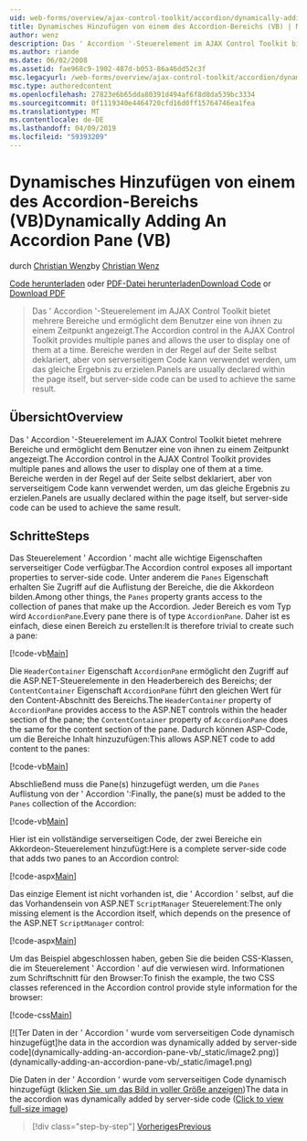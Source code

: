 ```yaml
---
uid: web-forms/overview/ajax-control-toolkit/accordion/dynamically-adding-an-accordion-pane-vb
title: Dynamisches Hinzufügen von einem des Accordion-Bereichs (VB) | Microsoft-Dokumentation
author: wenz
description: Das ' Accordion '-Steuerelement im AJAX Control Toolkit bietet mehrere Bereiche und ermöglicht dem Benutzer eine von ihnen zu einem Zeitpunkt angezeigt. Bereiche werden in der Regel deklariert, w...
ms.author: riande
ms.date: 06/02/2008
ms.assetid: fae968c9-1902-487d-b053-86a46dd52c3f
msc.legacyurl: /web-forms/overview/ajax-control-toolkit/accordion/dynamically-adding-an-accordion-pane-vb
msc.type: authoredcontent
ms.openlocfilehash: 27823e6b65dda80391d494af6f8d8da539bc3334
ms.sourcegitcommit: 0f1119340e4464720cfd16d0ff15764746ea1fea
ms.translationtype: MT
ms.contentlocale: de-DE
ms.lasthandoff: 04/09/2019
ms.locfileid: "59393209"
---
```

# <a name="dynamically-adding-an-accordion-pane-vb"></a><span data-ttu-id="932c6-104">Dynamisches Hinzufügen von einem des Accordion-Bereichs (VB)</span><span class="sxs-lookup"><span data-stu-id="932c6-104">Dynamically Adding An Accordion Pane (VB)</span></span>

<span data-ttu-id="932c6-105">durch [Christian Wenz](https://github.com/wenz)</span><span class="sxs-lookup"><span data-stu-id="932c6-105">by [Christian Wenz](https://github.com/wenz)</span></span>

<span data-ttu-id="932c6-106">[Code herunterladen](http://download.microsoft.com/download/5/6/d/56d50cef-2011-4c8f-9891-7edc6dc57df9/Accordion2.vb.zip) oder [PDF-Datei herunterladen](http://download.microsoft.com/download/6/7/1/6718d452-ff89-4d3f-a90e-c74ec2d636a3/accordion2VB.pdf)</span><span class="sxs-lookup"><span data-stu-id="932c6-106">[Download Code](http://download.microsoft.com/download/5/6/d/56d50cef-2011-4c8f-9891-7edc6dc57df9/Accordion2.vb.zip) or [Download PDF](http://download.microsoft.com/download/6/7/1/6718d452-ff89-4d3f-a90e-c74ec2d636a3/accordion2VB.pdf)</span></span>

> <span data-ttu-id="932c6-107">Das ' Accordion '-Steuerelement im AJAX Control Toolkit bietet mehrere Bereiche und ermöglicht dem Benutzer eine von ihnen zu einem Zeitpunkt angezeigt.</span><span class="sxs-lookup"><span data-stu-id="932c6-107">The Accordion control in the AJAX Control Toolkit provides multiple panes and allows the user to display one of them at a time.</span></span> <span data-ttu-id="932c6-108">Bereiche werden in der Regel auf der Seite selbst deklariert, aber von serverseitigem Code kann verwendet werden, um das gleiche Ergebnis zu erzielen.</span><span class="sxs-lookup"><span data-stu-id="932c6-108">Panels are usually declared within the page itself, but server-side code can be used to achieve the same result.</span></span>


## <a name="overview"></a><span data-ttu-id="932c6-109">Übersicht</span><span class="sxs-lookup"><span data-stu-id="932c6-109">Overview</span></span>

<span data-ttu-id="932c6-110">Das ' Accordion '-Steuerelement im AJAX Control Toolkit bietet mehrere Bereiche und ermöglicht dem Benutzer eine von ihnen zu einem Zeitpunkt angezeigt.</span><span class="sxs-lookup"><span data-stu-id="932c6-110">The Accordion control in the AJAX Control Toolkit provides multiple panes and allows the user to display one of them at a time.</span></span> <span data-ttu-id="932c6-111">Bereiche werden in der Regel auf der Seite selbst deklariert, aber von serverseitigem Code kann verwendet werden, um das gleiche Ergebnis zu erzielen.</span><span class="sxs-lookup"><span data-stu-id="932c6-111">Panels are usually declared within the page itself, but server-side code can be used to achieve the same result.</span></span>

## <a name="steps"></a><span data-ttu-id="932c6-112">Schritte</span><span class="sxs-lookup"><span data-stu-id="932c6-112">Steps</span></span>

<span data-ttu-id="932c6-113">Das Steuerelement ' Accordion ' macht alle wichtige Eigenschaften serverseitiger Code verfügbar.</span><span class="sxs-lookup"><span data-stu-id="932c6-113">The Accordion control exposes all important properties to server-side code.</span></span> <span data-ttu-id="932c6-114">Unter anderem die `Panes` Eigenschaft erhalten Sie Zugriff auf die Auflistung der Bereiche, die die Akkordeon bilden.</span><span class="sxs-lookup"><span data-stu-id="932c6-114">Among other things, the `Panes` property grants access to the collection of panes that make up the Accordion.</span></span> <span data-ttu-id="932c6-115">Jeder Bereich es vom Typ wird `AccordionPane`.</span><span class="sxs-lookup"><span data-stu-id="932c6-115">Every pane there is of type `AccordionPane`.</span></span> <span data-ttu-id="932c6-116">Daher ist es einfach, diese einen Bereich zu erstellen:</span><span class="sxs-lookup"><span data-stu-id="932c6-116">It is therefore trivial to create such a pane:</span></span>

[!code-vb[Main](dynamically-adding-an-accordion-pane-vb/samples/sample1.vb)]

<span data-ttu-id="932c6-117">Die `HeaderContainer` Eigenschaft `AccordionPane` ermöglicht den Zugriff auf die ASP.NET-Steuerelemente in den Headerbereich des Bereichs; der `ContentContainer` Eigenschaft `AccordionPane` führt den gleichen Wert für den Content-Abschnitt des Bereichs.</span><span class="sxs-lookup"><span data-stu-id="932c6-117">The `HeaderContainer` property of `AccordionPane` provides access to the ASP.NET controls within the header section of the pane; the `ContentContainer` property of `AccordionPane` does the same for the content section of the pane.</span></span> <span data-ttu-id="932c6-118">Dadurch können ASP-Code, um die Bereiche Inhalt hinzuzufügen:</span><span class="sxs-lookup"><span data-stu-id="932c6-118">This allows ASP.NET code to add content to the panes:</span></span>

[!code-vb[Main](dynamically-adding-an-accordion-pane-vb/samples/sample2.vb)]

<span data-ttu-id="932c6-119">Abschließend muss die Pane(s) hinzugefügt werden, um die `Panes` Auflistung von der ' Accordion ':</span><span class="sxs-lookup"><span data-stu-id="932c6-119">Finally, the pane(s) must be added to the `Panes` collection of the Accordion:</span></span>

[!code-vb[Main](dynamically-adding-an-accordion-pane-vb/samples/sample3.vb)]

<span data-ttu-id="932c6-120">Hier ist ein vollständige serverseitigen Code, der zwei Bereiche ein Akkordeon-Steuerelement hinzufügt:</span><span class="sxs-lookup"><span data-stu-id="932c6-120">Here is a complete server-side code that adds two panes to an Accordion control:</span></span>

[!code-aspx[Main](dynamically-adding-an-accordion-pane-vb/samples/sample4.aspx)]

<span data-ttu-id="932c6-121">Das einzige Element ist nicht vorhanden ist, die ' Accordion ' selbst, auf die das Vorhandensein von ASP.NET `ScriptManager` Steuerelement:</span><span class="sxs-lookup"><span data-stu-id="932c6-121">The only missing element is the Accordion itself, which depends on the presence of the ASP.NET `ScriptManager` control:</span></span>

[!code-aspx[Main](dynamically-adding-an-accordion-pane-vb/samples/sample5.aspx)]

<span data-ttu-id="932c6-122">Um das Beispiel abgeschlossen haben, geben Sie die beiden CSS-Klassen, die im Steuerelement ' Accordion ' auf die verwiesen wird. Informationen zum Schriftschnitt für den Browser:</span><span class="sxs-lookup"><span data-stu-id="932c6-122">To finish the example, the two CSS classes referenced in the Accordion control provide style information for the browser:</span></span>

[!code-css[Main](dynamically-adding-an-accordion-pane-vb/samples/sample6.css)]


[![T<span data-ttu-id="932c6-123">er Daten in der ' Accordion ' wurde vom serverseitigen Code dynamisch hinzugefügt]</span><span class="sxs-lookup"><span data-stu-id="932c6-123">he data in the accordion was dynamically added by server-side code]</span></span>(dynamically-adding-an-accordion-pane-vb/_static/image2.png)](dynamically-adding-an-accordion-pane-vb/_static/image1.png)

<span data-ttu-id="932c6-124">Die Daten in der ' Accordion ' wurde vom serverseitigen Code dynamisch hinzugefügt ([klicken Sie, um das Bild in voller Größe anzeigen](dynamically-adding-an-accordion-pane-vb/_static/image3.png))</span><span class="sxs-lookup"><span data-stu-id="932c6-124">The data in the accordion was dynamically added by server-side code ([Click to view full-size image](dynamically-adding-an-accordion-pane-vb/_static/image3.png))</span></span>

> [!div class="step-by-step"]
> [<span data-ttu-id="932c6-125">Vorheriges</span><span class="sxs-lookup"><span data-stu-id="932c6-125">Previous</span></span>](databinding-to-an-accordion-vb.md)
